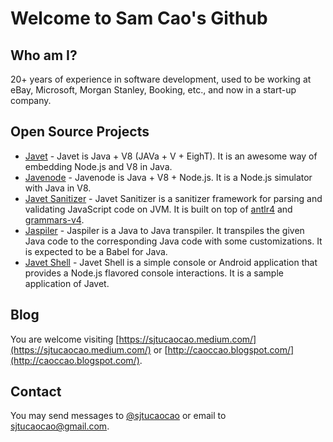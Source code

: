 # Welcome to Sam Cao's Github

## Who am I?

20+ years of experience in software development, used to be working at eBay, Microsoft, Morgan Stanley, Booking, etc., and now in a start-up company.

## Open Source Projects

* [Javet](https://github.com/caoccao/Javet) - Javet is Java + V8 (JAVa + V + EighT). It is an awesome way of embedding Node.js and V8 in Java.
* [Javenode](https://github.com/caoccao/Javenode) - Javenode is Java + V8 + Node.js. It is a Node.js simulator with Java in V8.
* [Javet Sanitizer](https://github.com/caoccao/JavetSanitizer) - Javet Sanitizer is a sanitizer framework for parsing and validating JavaScript code on JVM. It is built on top of [antlr4](https://github.com/antlr/antlr4) and [grammars-v4](https://github.com/antlr/grammars-v4).
* [Jaspiler](https://github.com/caoccao/Jaspiler) - Jaspiler is a Java to Java transpiler. It transpiles the given Java code to the corresponding Java code with some customizations. It is expected to be a Babel for Java.
* [Javet Shell](https://github.com/caoccao/JavetShell) - Javet Shell is a simple console or Android application that provides a Node.js flavored console interactions. It is a sample application of Javet.

## Blog

You are welcome visiting [https://sjtucaocao.medium.com/](https://sjtucaocao.medium.com/) or [http://caoccao.blogspot.com/](http://caoccao.blogspot.com/).

## Contact

You may send messages to [@sjtucaocao](https://twitter.com/sjtucaocao) or email to sjtucaocao@gmail.com.
